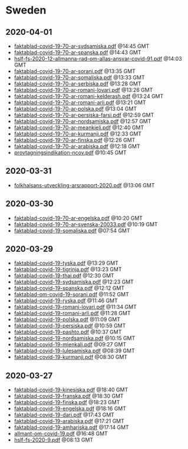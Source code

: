 # Sweden


## 2020-04-01

* [faktablad-covid-19-70-ar-sydsamiska.pdf](e5e74d37095e5506beb8f2c4cd69d90c33489ea0/file.pdf) @14:45 GMT
* [faktablad-covid-19-70-ar-spanska.pdf](f646f27b47024282074320a36faa1a90d48f8c88/file.pdf) @14:43 GMT
* [hslf-fs-2020-12-allmanna-rad-om-allas-ansvar-covid-91.pdf](ea536999067da0c12ae72f8367601bc88950f014/file.pdf) @14:03 GMT
* [faktablad-covid-19-70-ar-sorani.pdf](4556fc14dc9446efe5eb6d77973fc3c9323fc6a1/file.pdf) @13:35 GMT
* [faktablad-covid-19-70-ar-somaliska.pdf](bcfdc24bf4c1e8b224e4e6866e15c5e80c31a903/file.pdf) @13:33 GMT
* [faktablad-covid-19-70-ar-serbiska.pdf](7c323d49bcea8bd33f6a96dba1bbe9dbe126ea20/file.pdf) @13:28 GMT
* [faktablad-covid-19-70-ar-romani-lovari.pdf](6789523a17be966c1d7904acdd6bbc95a608a865/file.pdf) @13:26 GMT
* [faktablad-covid-19-70-ar-romani-kelderash.pdf](cb388089530ec54206e4867b19e3a3f15e4e5448/file.pdf) @13:24 GMT
* [faktablad-covid-19-70-ar-romani-arli.pdf](0d6db7ad3fb3286f25531b0f62340a0234fb5e24/file.pdf) @13:21 GMT
* [faktablad-covid-19-70-ar-polska.pdf](ce8aeaed572136265a40ae69e22f5921a15b0278/file.pdf) @13:04 GMT
* [faktablad-covid-19-70-ar-persiska-farsi.pdf](bc58cec8aefd945feae1a56cce847e8a28abb1e6/file.pdf) @12:59 GMT
* [faktablad-covid-19-70-ar-nordsamiska.pdf](01669290660ac4a8f0a95dbaeb9977449f2b528d/file.pdf) @12:57 GMT
* [faktablad-covid-19-70-ar-meankieli.pdf](a06b224202714e959b54fa98e756c66dd8090575/file.pdf) @12:40 GMT
* [faktablad-covid-19-70-ar-kurmanji.pdf](0e184cec7f98feee1d57fe55d40609e4d4cca200/file.pdf) @12:33 GMT
* [faktablad-covid-19-70-ar-finska.pdf](8f9ec384174668ed7cc25ea0051942f86102e320/file.pdf) @12:26 GMT
* [faktablad-covid-19-70-ar-arabiska.pdf](7feb7fdeb69e7facfbdc3eafdc92263a6dc06698/file.pdf) @12:18 GMT
* [provtagningsindikation-ncov.pdf](551715a842a2635e5d7c987f4e1dca144c84b935/file.pdf) @10:45 GMT

## 2020-03-31

* [folkhalsans-utveckling-arsrapport-2020.pdf](2c27b18231c14474e2fe0143e3a792455dbc6c56/file.pdf) @13:06 GMT

## 2020-03-30

* [faktablad-covid-19-70-ar-engelska.pdf](525b466c42c4f08efc16df83ba4ecc8b8a2ea99e/file.pdf) @10:20 GMT
* [faktablad-covid-19-70-ar-svenska-20033.pdf](8f4e8bdc9753dc4acf8baa7c87c398a323f1c29d/file.pdf) @10:19 GMT
* [faktablad-covid-19-somaliska.pdf](9fbd76c501177095a6118591767e9d960df13dc4/file.pdf) @07:54 GMT

## 2020-03-29

* [faktablad-covid-19-tyska.pdf](c4a3aaa1ab464ed261b78ed0194a31caed671741/file.pdf) @13:29 GMT
* [faktablad-covid-19-tigrinja.pdf](1a3ca7584ce1c127ed054e14cbf623620ca619f4/file.pdf) @13:23 GMT
* [faktablad-covid-19-thai.pdf](f0b03506e4a383d0e488ee35bf9a8c5e9ca2550f/file.pdf) @12:30 GMT
* [faktablad-covid-19-sydsamiska.pdf](f2fbf8810aefba4c4b0841b4d35b78fe79307707/file.pdf) @12:23 GMT
* [faktablad-covid-19-spanska.pdf](f149f06ab788aef738d632b04b3b7a78fbc946cd/file.pdf) @12:12 GMT
* [faktablad-om-covid-19-sorani.pdf](784510b1f6371afbbab4ffd2db3726096f58b80e/file.pdf) @11:52 GMT
* [faktablad-covid-19-ryska.pdf](d2bf5aff1c18c37d31bb460166a0b990703a9575/file.pdf) @11:46 GMT
* [faktablad-covid-19-romani-lovari.pdf](863ff7c0a7e786aaf29812055278050519e745e0/file.pdf) @11:34 GMT
* [faktablad-covid-19-romani-arli.pdf](909971fa3f8bbe918757b75df701c93695297fc1/file.pdf) @11:28 GMT
* [faktablad-covid-19-polska.pdf](93c356025968a280141d5a22690f59b0158ea348/file.pdf) @11:09 GMT
* [faktablad-covid-19-persiska.pdf](4ea3a6fc9b1d3f16bfeb414a476399c36a41aff5/file.pdf) @10:59 GMT
* [faktablad-covid-19-pashto.pdf](ba9edef18397d0ea40e5c9e984a2c4c94f533789/file.pdf) @10:37 GMT
* [faktablad-covid-19-nordsamiska.pdf](b510662b87fe64b9c0029ceb2a1deb8e442c1538/file.pdf) @10:15 GMT
* [faktablad-covid-19-mienkali.pdf](9780b532440fcdceced89e7fd4d5f702358405ea/file.pdf) @09:27 GMT
* [faktablad-covid-19-lulesamiska.pdf](aa1740a4bb905b95dfee40c6a513d314ac1b9dbd/file.pdf) @08:39 GMT
* [faktablad-covid-19-kurmanji.pdf](8e6c99f1ddf65096f08faf6e82b9c144a5aa9fa6/file.pdf) @08:30 GMT

## 2020-03-27

* [faktablad-covid-19-kinesiska.pdf](ce7be75ef19b5998f42810e175b49a348b5da0ab/file.pdf) @18:40 GMT
* [faktablad-covid-19-franska.pdf](65be58c9358455d642289e45ef6817f5339000a6/file.pdf) @18:30 GMT
* [faktablad-covid-19-finska.pdf](3e48e74017c858cf136ce28d2532d59967251c64/file.pdf) @18:23 GMT
* [faktablad-covid-19-engelska.pdf](e38338282c5400eac11c2a6bc35cf7332bd4854c/file.pdf) @18:16 GMT
* [faktablad-covid-19-dari.pdf](3e59dc8c595331880aea405d4aa839f99c0f0992/file.pdf) @17:43 GMT
* [faktablad-covid-19-arabiska.pdf](bbe8fbab77d3111e6bbb8e5c1a82db066d8717fe/file.pdf) @17:21 GMT
* [faktablad-covid-19-amhariska.pdf](c80cb39192f461ab4b59915e6a1055a8ff1b1158/file.pdf) @17:14 GMT
* [allmant-om-covid-19.pdf](957545b695addc874da2f5f5d500169ba014110e/file.pdf) @16:48 GMT
* [hslf-fs-2020-9.pdf](de044a1227979f86d9c0ef0b9977a03720fe4a4f/file.pdf) @08:13 GMT
